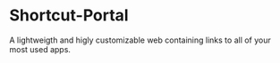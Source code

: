 # Shortcut-Portal
A lightweigth and higly customizable web containing links to all of your most used apps.
